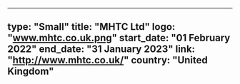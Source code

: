 
---
type: "Small"
title: "MHTC Ltd"
logo: "www.mhtc.co.uk.png"
start_date: "01 February 2022"
end_date: "31 January 2023"
link: "http://www.mhtc.co.uk/"
country: "United Kingdom"
---
